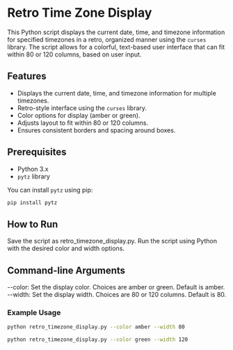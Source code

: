 # Retro Time Zone Display

This Python script displays the current date, time, and timezone information for specified timezones in a retro, organized manner using the `curses` library. The script allows for a colorful, text-based user interface that can fit within 80 or 120 columns, based on user input.

## Features

- Displays the current date, time, and timezone information for multiple timezones.
- Retro-style interface using the `curses` library.
- Color options for display (amber or green).
- Adjusts layout to fit within 80 or 120 columns.
- Ensures consistent borders and spacing around boxes.

## Prerequisites

- Python 3.x
- `pytz` library

You can install `pytz` using pip:

```bash
pip install pytz
```

## How to Run

Save the script as retro_timezone_display.py.
Run the script using Python with the desired color and width options.

## Command-line Arguments

--color: Set the display color. Choices are amber or green. Default is amber.
--width: Set the display width. Choices are 80 or 120 columns. Default is 80.

### Example Usage

```bash
python retro_timezone_display.py --color amber --width 80
```

```bash
python retro_timezone_display.py --color green --width 120
```
